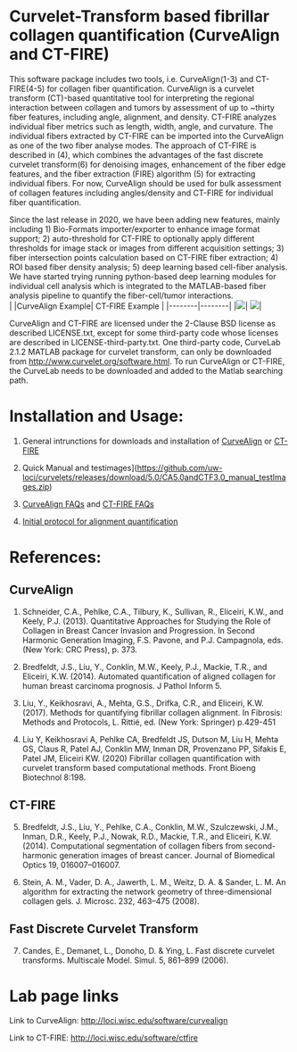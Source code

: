 # Curvelet-Transform based fibrillar collagen quantification (CurveAlign and CT-FIRE)
This software package includes two tools, i.e. CurveAlign(1-3) and CT-FIRE(4-5) for collagen fiber quantification. CurveAlign is a curvelet transform (CT)-based quantitative tool for interpreting the regional interaction between collagen and tumors by assessment of up to ~thirty fiber features, including angle, alignment, and density. CT-FIRE analyzes individual fiber metrics such as length, width, angle, and curvature. The individual fibers extracted by CT-FIRE can be imported into the CurveAlign as one of the two fiber analyse modes. The approach of CT-FIRE is described in (4), which combines the advantages of the fast discrete curvelet transform(6) for denoising images, enhancement of the fiber edge features, and the fiber extraction (FIRE) algorithm (5) for extracting individual fibers.  For now, CurveAlign should be used for bulk assessment of collagen features including angles/density and CT-FIRE for individual fiber quantification.

Since the last release in 2020, we have been adding new features, mainly including 1) Bio-Formats importer/exporter to enhance image format support; 2) auto-threshold for CT-FIRE to optionally apply different thresholds for image stack or images from different acquisition settings; 3) fiber intersection points calculation based on CT-FIRE fiber extraction; 4) ROI based fiber density analysis; 5) deep learning based cell-fiber analysis. We have started trying running python-based deep learning modules for individual cell analysis which is integrated to the MATLAB-based fiber analysis pipeline to quantify the fiber-cell/tumor interactions.  
|
|CurveAlign Example| CT-FIRE Example |
|--------|--------|
|<img src ='https://loci.wisc.edu/wp-content/uploads/sites/1939/2023/03/CurveAlign5.0_forNewWebsite.jpg'>| <img src='https://loci.wisc.edu/wp-content/uploads/sites/1939/2023/03/CT-FIRE3.0_forNewWebsite.jpg'>|

CurveAlign and CT-FIRE are licensed under the 2-Clause BSD license as described LICENSE.txt, except for some third-party code whose licenses are described in LICENSE-third-party.txt. One third-party code, CurveLab 2.1.2 MATLAB package for curvelet transform, can only be downloaded from http://www.curvelet.org/software.html. To run CurveAlign or CT-FIRE, the CurveLab needs to be downloaded and added to the Matlab searching path.

# Installation and Usage:
1) General intrunctions for downloads and installation of [CurveAlign](https://github.com/uw-loci/curvelets/wiki/Downloads-and-Installation-(CurveAlign)) or [CT-FIRE](https://github.com/uw-loci/curvelets/wiki/Downloads-and-Installation-(CTF))
   
2) Quick Manual and testimages](https://github.com/uw-loci/curvelets/releases/download/5.0/CA5.0andCTF3.0_manual_testImages.zip)
  
3) [CurveAlign FAQs](https://github.com/uw-loci/curvelets/wiki/FAQ-(CurveAlign)) and [CT-FIRE FAQs](https://github.com/uw-loci/curvelets/wiki/FAQ-(CTF))
   
4) [Initial protocol for alignment quantification](https://link.springer.com/protocol/10.1007/978-1-4939-7113-8_28)     

# References:
## CurveAlign 

1. Schneider, C.A., Pehlke, C.A., Tilbury, K., Sullivan, R., Eliceiri, K.W., and Keely, P.J. (2013). Quantitative Approaches for Studying the Role of Collagen in Breast Cancer Invasion and Progression. In Second Harmonic Generation Imaging, F.S. Pavone, and P.J. Campagnola, eds. (New York: CRC Press), p. 373.
   
2. Bredfeldt, J.S., Liu, Y., Conklin, M.W., Keely, P.J., Mackie, T.R., and Eliceiri, K.W. (2014). Automated quantification of aligned collagen for human breast carcinoma prognosis. J Pathol Inform 5.
   
3. Liu, Y., Keikhosravi, A., Mehta, G.S., Drifka, C.R., and Eliceiri, K.W. (2017). Methods for quantifying fibrillar collagen alignment. In Fibrosis: Methods and Protocols, L. Rittié, ed. (New York: Springer) p.429-451

4. Liu Y, Keikhosravi A, Pehlke CA, Bredfeldt JS, Dutson M, Liu H, Mehta GS, Claus R, Patel AJ, Conklin MW, Inman DR, Provenzano PP, Sifakis E, Patel JM, Eliceiri KW. (2020) Fibrillar collagen quantification with curvelet transform based computational methods. Front Bioeng Biotechnol 8:198.

## CT-FIRE 

5. Bredfeldt, J.S., Liu, Y., Pehlke, C.A., Conklin, M.W., Szulczewski, J.M., Inman, D.R., Keely, P.J., Nowak, R.D., Mackie, T.R., and Eliceiri, K.W. (2014). Computational segmentation of collagen fibers from second-harmonic generation images of breast cancer. Journal of Biomedical Optics 19, 016007–016007.
   
6. Stein, A. M., Vader, D. A., Jawerth, L. M., Weitz, D. A. & Sander, L. M. An algorithm for extracting the network geometry of three-dimensional collagen gels. J. Microsc. 232, 463–475 (2008).

## Fast Discrete Curvelet Transform

7. Candes, E., Demanet, L., Donoho, D. & Ying, L. Fast discrete curvelet transforms. Multiscale Model. Simul. 5, 861–899 (2006).

# Lab page links
Link to CurveAlign: http://loci.wisc.edu/software/curvealign

Link to CT-FIRE:    http://loci.wisc.edu/software/ctfire

